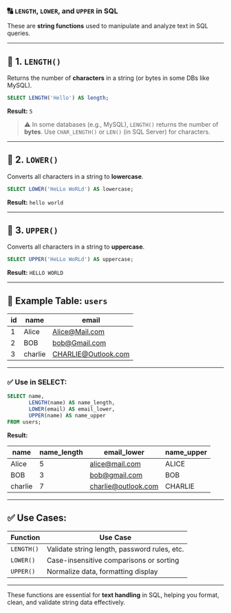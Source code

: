 ### 🔠 `LENGTH`, `LOWER`, and `UPPER` in SQL

These are **string functions** used to manipulate and analyze text in SQL queries.

---

## 🔹 **1. `LENGTH()`**

Returns the number of **characters** in a string (or bytes in some DBs like MySQL).

```sql
SELECT LENGTH('Hello') AS length;
```

**Result:** `5`

> ⚠️ In some databases (e.g., MySQL), `LENGTH()` returns the number of **bytes**. Use `CHAR_LENGTH()` or `LEN()` (in SQL Server) for characters.

---

## 🔹 **2. `LOWER()`**

Converts all characters in a string to **lowercase**.

```sql
SELECT LOWER('HeLLo WoRLd') AS lowercase;
```

**Result:** `hello world`

---

## 🔹 **3. `UPPER()`**

Converts all characters in a string to **uppercase**.

```sql
SELECT UPPER('HeLLo WoRLd') AS uppercase;
```

**Result:** `HELLO WORLD`

---

## 📌 **Example Table: `users`**

|id|name|email|
|---|---|---|
|1|Alice|[Alice@Mail.com](mailto:Alice@Mail.com)|
|2|BOB|[bob@Gmail.com](mailto:bob@Gmail.com)|
|3|charlie|[CHARLIE@Outlook.com](mailto:CHARLIE@Outlook.com)|

---

### ✅ **Use in SELECT:**

```sql
SELECT name, 
       LENGTH(name) AS name_length,
       LOWER(email) AS email_lower,
       UPPER(name) AS name_upper
FROM users;
```

**Result:**

|name|name_length|email_lower|name_upper|
|---|---|---|---|
|Alice|5|[alice@mail.com](mailto:alice@mail.com)|ALICE|
|BOB|3|[bob@gmail.com](mailto:bob@gmail.com)|BOB|
|charlie|7|[charlie@outlook.com](mailto:charlie@outlook.com)|CHARLIE|

---

## ✅ **Use Cases:**

|Function|Use Case|
|---|---|
|`LENGTH()`|Validate string length, password rules, etc.|
|`LOWER()`|Case-insensitive comparisons or sorting|
|`UPPER()`|Normalize data, formatting display|

---

These functions are essential for **text handling** in SQL, helping you format, clean, and validate string data effectively.